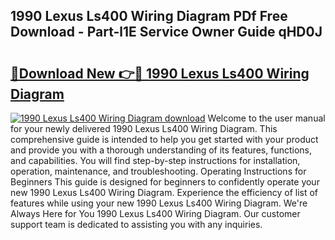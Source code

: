 ## 1990 Lexus Ls400 Wiring Diagram PDf Free Download - Part-l1E Service Owner Guide qHD0J

# <h2><a href="http://dfpwdew.blite.top/?on=1990+Lexus+Ls400+Wiring+Diagram">🔗Download New 👉🔴 1990 Lexus Ls400 Wiring Diagram</a></h2>

[![1990 Lexus Ls400 Wiring Diagram download](https://i.imgur.com/lujVjoI.png)](http://dfpwdew.blite.top/?on=1990+Lexus+Ls400+Wiring+Diagram)
Welcome to the user manual for your newly delivered 1990 Lexus Ls400 Wiring Diagram. This comprehensive guide is intended to help you get started with your product and provide you with a thorough understanding of its features, functions, and capabilities. You will find step-by-step instructions for installation, operation, maintenance, and troubleshooting. Operating Instructions for Beginners This guide is designed for beginners to confidently operate your new 1990 Lexus Ls400 Wiring Diagram. Experience the efficiency of list of features while using your new 1990 Lexus Ls400 Wiring Diagram. We're Always Here for You 1990 Lexus Ls400 Wiring Diagram. Our customer support team is dedicated to assisting you with any inquiries.
